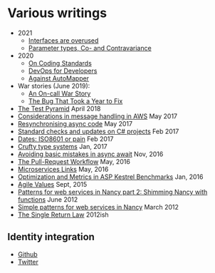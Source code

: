 # Various writings

* 2021
  * [Interfaces are overused](./InterfacesAreOverused)
  * [Parameter types, Co- and Contravariance](/.ParamTypesCoCon)
* 2020
  * [On Coding Standards](./CodingStandards)
  * [DevOps for Developers](./DevopsFeedback)
  * [Against AutoMapper](./AgainstAutoMapper)
* War stories (June 2019):
  * [An On-call War Story](./AnOnCallWarStory)
  * [The Bug That Took a Year to Fix](./TheBugThatTookAYearToFix)
* [The Test Pyramid](./TestPyramid) April 2018
* [Considerations in message handling in AWS](./AwsMessageHandling) May 2017
* [Resynchronising async code](./AsyncResync) May 2017
* [Standard checks and updates on C# projects](./StandardChecks) Feb 2017
* [Dates: ISO8601 or pain](./iso8601) Feb 2017
* [Crufty type systems](./CruftyTypeSystems) Jan, 2017
* [Avoiding basic mistakes in async await](./AsyncBasicMistakes) Nov, 2016
* [The Pull-Request Workflow](./PullRequestWorkflow) May, 2016
* [Microservices Links](./MicroservicesLinks) May, 2016
* [Optimization and Metrics in ASP Kestrel Benchmarks](./OptimizationAndMetrics) Jan, 2016
* [Agile Values](./AgileValues) Sept, 2015
* [Patterns for web services in Nancy part 2: Shimming Nancy with functions](./NancyWebServicePatterns2) June 2012
* [Simple patterns for web services in Nancy](./NancyWebServicePatterns) March 2012
* [The Single Return Law](./TheSingleReturnLaw) 2012ish

## Identity integration

* [Github](https://github.com/AnthonySteele/)
* [Twitter](https://twitter.com/AnthonySteele)
